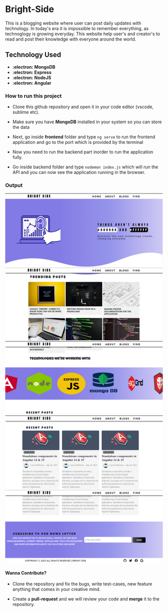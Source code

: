 # Bright-Side

This is a blogging website where user can post daily updates with technology. 
In today's era it is impossible to remember everything, as technoglogy is growing everyday.
This website help user's and creator's to read and post their knowledge with everyone around the world.

## Technology Used

* **:electron: MongoDB**
* **:electron: Express**
* **:electron: NodeJS**
* **:electron: Angular**

### How to run this project

* Clone this github repository and open it in your code editor (vscode, sublime etc).

* Make sure you have **MongoDB** installed in your system so you can store the data

* Next, go inside **frontend** folder and type `ng serve` to run the frontend application and go to the port which is provided by the terminal

* Now you need to run the backend part inorder to run the application fully.

* Go inside backend folder and type `nodemon index.js` which will run the API and you can now see the application running in the browser.


### Output 

![Image](./images/home.png)
![Image](./images/trending.png)
![Image](./images/carousel.png)
![Image](./images/recent.png)
![Image](./images/footer.png)


#### Wanna Contribute?

* Clone the repository and fix the bugs, write test-cases, new feature anything that comes in your creative mind.

* Create a **pull-request** and we will review your code and **merge** it to the repository.




